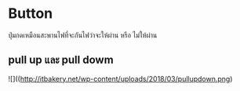 # Button
ปุ่มกดเหมือนสะพานไฟที่จะกันไฟว่าจะให้ผ่าน หรือ ไม่ให้ผ่าน

## pull up และ pull dowm
![]((http://itbakery.net/wp-content/uploads/2018/03/pullupdown.png)
